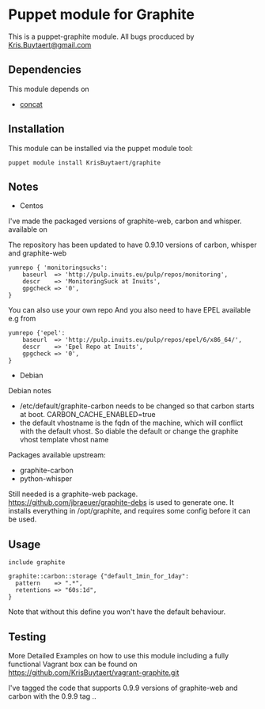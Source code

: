 Puppet module for Graphite
==========================

This is a puppet-graphite module.
All bugs procduced by Kris.Buytaert@gmail.com

Dependencies
------------
This module depends on

- [concat](http://forge.puppetlabs.com/ripienaar/concat)

Installation
------------

This module can be installed via the puppet module tool:

    puppet module install KrisBuytaert/graphite

Notes
-----

- Centos

I've made the packaged versions of graphite-web, carbon and whisper. 
available on

The repository has been updated to have 0.9.10 versions of carbon, whisper and graphite-web


    yumrepo { 'monitoringsucks':
        baseurl  => 'http://pulp.inuits.eu/pulp/repos/monitoring',
        descr    => 'MonitoringSuck at Inuits',
        gpgcheck => '0',
    }

You can also use your own repo
And you also need to have EPEL available  e.g from 

    yumrepo {'epel':
        baseurl  => 'http://pulp.inuits.eu/pulp/repos/epel/6/x86_64/',
        descr    => 'Epel Repo at Inuits',
        gpgcheck => '0',
    }


- Debian

Debian notes

  * /etc/default/graphite-carbon needs to be changed so that carbon starts at boot.
    CARBON_CACHE_ENABLED=true
  * the default vhostname is the fqdn of the machine, which will conflict with the default vhost.
    So diable the default or change the graphite vhost template vhost name

Packages available upstream:
  * graphite-carbon
  * python-whisper

Still needed is a graphite-web package.
https://github.com/jbraeuer/graphite-debs is used to generate one.
It installs everything in /opt/graphite, and requires some config before it can be used.



Usage
-----

    include graphite

    graphite::carbon::storage {"default_1min_for_1day":
      pattern    => ".*",
      retentions => "60s:1d",
    }

Note that without this define you won't have the default behaviour.

Testing
-------

More Detailed Examples on how to use this module including a fully functional Vagrant box can be found on https://github.com/KrisBuytaert/vagrant-graphite.git

I've tagged the code that supports 0.9.9 versions of graphite-web and carbon with
the 0.9.9 tag ..
